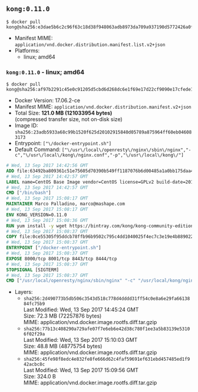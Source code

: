 ## `kong:0.11.0`

```console
$ docker pull kong@sha256:e3dae5b6c2c96f63c18d38f948063adb8973da709a937190d5772426a0f887be
```

-	Manifest MIME: `application/vnd.docker.distribution.manifest.list.v2+json`
-	Platforms:
	-	linux; amd64

### `kong:0.11.0` - linux; amd64

```console
$ docker pull kong@sha256:af97b2291c45e0c91205d5cbd6d268dc6e1f69e17d22cf9090e17cfede1e8462
```

-	Docker Version: 17.06.2-ce
-	Manifest MIME: `application/vnd.docker.distribution.manifest.v2+json`
-	Total Size: **121.0 MB (121033954 bytes)**  
	(compressed transfer size, not on-disk size)
-	Image ID: `sha256:23adb5933a68c99b1520f625d20102915840d05789a875964ff60eb046083173`
-	Entrypoint: `["\/docker-entrypoint.sh"]`
-	Default Command: `["\/usr\/local\/openresty\/nginx\/sbin\/nginx","-c","\/usr\/local\/kong\/nginx.conf","-p","\/usr\/local\/kong\/"]`

```dockerfile
# Wed, 13 Sep 2017 14:42:56 GMT
ADD file:63492ba809361c51e75605d70390b549ff1187076b6d00485a1a0bb175daa40e in / 
# Wed, 13 Sep 2017 14:42:57 GMT
LABEL name=CentOS Base Image vendor=CentOS license=GPLv2 build-date=20170801
# Wed, 13 Sep 2017 14:42:57 GMT
CMD ["/bin/bash"]
# Wed, 13 Sep 2017 15:08:17 GMT
MAINTAINER Marco Palladino, marco@mashape.com
# Wed, 13 Sep 2017 15:08:17 GMT
ENV KONG_VERSION=0.11.0
# Wed, 13 Sep 2017 15:08:36 GMT
RUN yum install -y wget https://bintray.com/kong/kong-community-edition-rpm/download_file?file_path=dists%2Fkong-community-edition-$KONG_VERSION.el7.noarch.rpm &&     yum clean all
# Wed, 13 Sep 2017 15:08:37 GMT
COPY file:0ce55305f95ddcb78ffb96b9502c795c4dd1040025f4ec7c3e19e4b889022b90 in /docker-entrypoint.sh 
# Wed, 13 Sep 2017 15:08:37 GMT
ENTRYPOINT ["/docker-entrypoint.sh"]
# Wed, 13 Sep 2017 15:08:37 GMT
EXPOSE 8000/tcp 8001/tcp 8443/tcp 8444/tcp
# Wed, 13 Sep 2017 15:08:37 GMT
STOPSIGNAL [SIGTERM]
# Wed, 13 Sep 2017 15:08:37 GMT
CMD ["/usr/local/openresty/nginx/sbin/nginx" "-c" "/usr/local/kong/nginx.conf" "-p" "/usr/local/kong/"]
```

-	Layers:
	-	`sha256:2d490773b5db506c3543d518c778d4dddd31ff54c0e8a6e29fa6613884fc75b9`  
		Last Modified: Wed, 13 Sep 2017 14:45:24 GMT  
		Size: 72.3 MB (72257876 bytes)  
		MIME: application/vnd.docker.image.rootfs.diff.tar.gzip
	-	`sha256:77b13c408290a729afe07f7e6eb6e42d38c780f1ee3a5b83139e53106f02f29a`  
		Last Modified: Wed, 13 Sep 2017 15:10:03 GMT  
		Size: 48.8 MB (48775754 bytes)  
		MIME: application/vnd.docker.image.rootfs.diff.tar.gzip
	-	`sha256:45fe98f8edc4e832fe8fe666d62c4faf59691ef631ebd457485ed1f942acbc8c`  
		Last Modified: Wed, 13 Sep 2017 15:09:56 GMT  
		Size: 324.0 B  
		MIME: application/vnd.docker.image.rootfs.diff.tar.gzip
